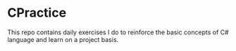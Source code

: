# CPractice
 This repo contains daily exercises I do to reinforce the basic concepts of C# language and learn on a project basis.
